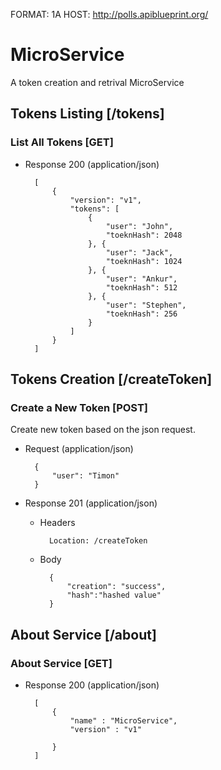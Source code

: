 FORMAT: 1A
HOST: http://polls.apiblueprint.org/

# MicroService

A token creation and retrival MicroService

## Tokens Listing [/tokens]

### List All Tokens [GET]

+ Response 200 (application/json)

        [
            {
                "version": "v1",
                "tokens": [
                    {
                        "user": "John",
                        "toeknHash": 2048
                    }, {
                        "user": "Jack",
                        "toeknHash": 1024
                    }, {
                        "user": "Ankur",
                        "toeknHash": 512
                    }, {
                        "user": "Stephen",
                        "toeknHash": 256
                    }
                ]
            }
        ]

## Tokens Creation [/createToken]

### Create a New Token [POST]

Create new token based on the json request.

+ Request (application/json)

        {
            "user": "Timon"
        }

+ Response 201 (application/json)

    + Headers

            Location: /createToken

    + Body

            {
                "creation": "success",
                "hash":"hashed value"
            }

## About Service [/about]

### About Service [GET]

+ Response 200 (application/json)

        [
            {
                "name" : "MicroService",
                "version" : "v1"
                
            }
        ]


